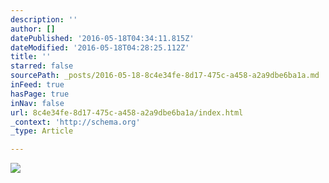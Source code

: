 ```yaml
---
description: ''
author: []
datePublished: '2016-05-18T04:34:11.815Z'
dateModified: '2016-05-18T04:28:25.112Z'
title: ''
starred: false
sourcePath: _posts/2016-05-18-8c4e34fe-8d17-475c-a458-a2a9dbe6ba1a.md
inFeed: true
hasPage: true
inNav: false
url: 8c4e34fe-8d17-475c-a458-a2a9dbe6ba1a/index.html
_context: 'http://schema.org'
_type: Article

---
```

![](https://the-grid-user-content.s3-us-west-2.amazonaws.com/f5472e57-253c-4bc4-a17f-ba61761230c6.jpg)